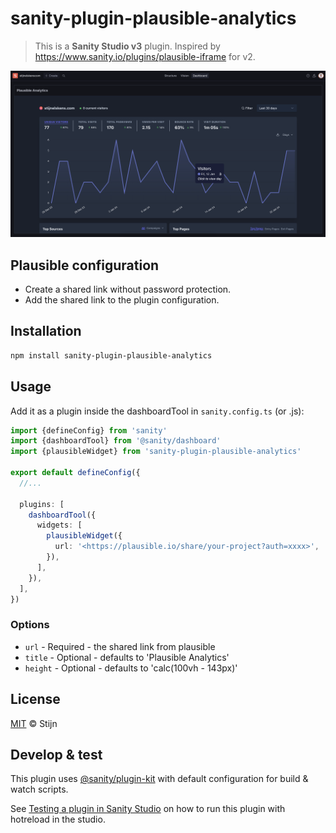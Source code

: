 # sanity-plugin-plausible-analytics

> This is a **Sanity Studio v3** plugin.
> Inspired by https://www.sanity.io/plugins/plausible-iframe for v2.

![Example image](image.png)

## Plausible configuration

- Create a shared link without password protection.
- Add the shared link to the plugin configuration.

## Installation

```sh
npm install sanity-plugin-plausible-analytics
```

## Usage

Add it as a plugin inside the dashboardTool in `sanity.config.ts` (or .js):

```ts
import {defineConfig} from 'sanity'
import {dashboardTool} from '@sanity/dashboard'
import {plausibleWidget} from 'sanity-plugin-plausible-analytics'

export default defineConfig({
  //...

  plugins: [
    dashboardTool({
      widgets: [
        plausibleWidget({
          url: '<https://plausible.io/share/your-project?auth=xxxx>',
        }),
      ],
    }),
  ],
})
```

### Options

- `url` - Required - the shared link from plausible
- `title` - Optional - defaults to 'Plausible Analytics'
- `height` - Optional - defaults to 'calc(100vh - 143px)'

## License

[MIT](LICENSE) © Stijn

## Develop & test

This plugin uses [@sanity/plugin-kit](https://github.com/sanity-io/plugin-kit)
with default configuration for build & watch scripts.

See [Testing a plugin in Sanity Studio](https://github.com/sanity-io/plugin-kit#testing-a-plugin-in-sanity-studio)
on how to run this plugin with hotreload in the studio.
